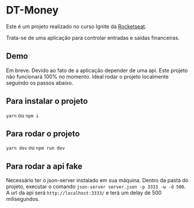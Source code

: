 # DT-Money

Este é um projeto realizado no curso Ignite da [Rocketseat](https://www.rocketseat.com.br/).

Trata-se de uma aplicação para controlar entradas e saídas financeiras.

## Demo
Em breve. Devido ao fato de a aplicação depender de uma api. Este projeto não funcionará 100% no momento.
Ideal rodar o projeto localmente seguindo os passos abaixo.

## Para instalar o projeto
`yarn` ou `npm i`

## Para rodar o projeto
`yarn dev` ou `npm run dev`

## Para rodar a api fake
Necessário ter o json-server instalado em sua máquina. Dentro da pasta do projeto, executar o comando `json-server server.json -p 3333 -w -d 500`. A url da api será `http://localhost:3333/` e terá um delay de 500 milisegundos.
